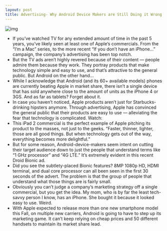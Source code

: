 ```yaml
---
layout: post
title: Advertising- Why Android Device Makers are Still Doing it Wrong
---
```

![img](http://media.idownloadblog.com/wp-content/uploads/2011/09/android-ad.jpg)
* If you’ve watched TV for any extended amount of time in the past 5 years, you’ve likely seen at least one of Apple’s commercials. From the “I’m a Mac” series, to the more recent “If you don’t have an iPhone…” campaign, the company’s advertising has been top notch.
* But the TV ads aren’t highly revered because of their content — people admire them because they work. They portray products that make technology simple and easy to use, and that’s attractive to the general public. But Android on the other hand…
* While I acknowledge that Android (and its 60+ available models) phones are currently beating Apple in market share, there isn’t a single device that has sold anywhere close to the amount of units as the iPhone 4 or 3GS. And as far as tablets? Forget about it.
* In case you haven’t noticed, Apple products aren’t just for Starbucks-drinking hipsters anymore. Through advertising, Apple has convinced the general public that their products are easy to use — alleviating the fear that technology is complicated. Watch:
* This iPad 2 commercial is the perfect example of Apple pitching its product to the masses, not just to the geeks. “Faster, thinner, lighter, those are all good things. But when technology gets out of the way, everything becomes more delightful.”
* But for some reason, Android-device-makers seem intent on cutting their target audience down to just the people that understand terms like “1 GHz processor” and “4G LTE.” It’s extremely evident in this recent Droid Bionic ad.
* Did you see the subtlety-placed Bionic features? 8MP 1080p HD, HDMI terminal, and dual core processor can all been seen in the first 30 seconds of the advert. The problem is that the group of people that understand what those things are is fairly small.
* Obviously you can’t judge a company’s marketing strategy off a single commercial, but you get the idea. My mom, who is by far the least tech-savvy person I know, has an iPhone. She bought it because it looked easy to use. Weird.
* With Apple expected to release more than one new smartphone model this Fall, on multiple new carriers, Android is going to have to step up its marketing game. It can’t keep relying on cheap prices and 50 different handsets to maintain its market share lead.

